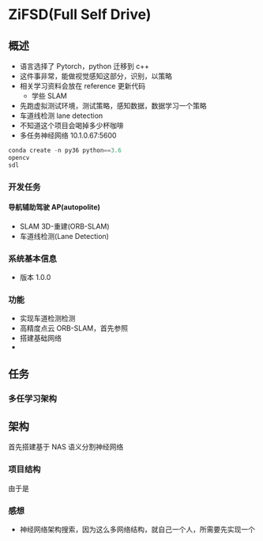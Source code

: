 # ZiFSD(Full Self Drive)

## 概述
- 语言选择了 Pytorch，python 迁移到 c++
- 这件事非常，能做视觉感知这部分，识别，以策略
- 相关学习资料会放在 reference 更新代码
  - 学些 SLAM  
- 先跑虚拟测试环境，测试策略，感知数据，数据学习一个策略
- 车道线检测 lane detection
- 不知道这个项目会喝掉多少杯咖啡
- 多任务神经网络
10.1.0.67:5600
```python
conda create -n py36 python==3.6
opencv
sdl
```

### 开发任务
#### 导航辅助驾驶 AP(autopolite)
- SLAM 3D-重建(ORB-SLAM)
- 车道线检测(Lane Detection)

### 系统基本信息
- 版本 1.0.0

### 功能
- 实现车道检测检测
- 高精度点云 ORB-SLAM，首先参照
- 搭建基础网络 
- 

## 任务
### 多任学习架构

## 架构
首先搭建基于 NAS 语义分割神经网络

### 项目结构
由于是

### 感想
- 神经网络架构搜索，因为这么多网络结构，就自己一个人，所需要先实现一个